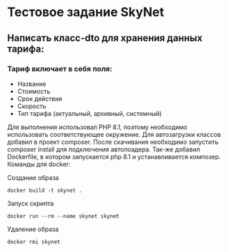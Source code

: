 # Тестовое задание SkyNet

## Написать класс-dto для хранения данных тарифа:

### Тариф включает в себя поля:

- Название
- Стоимость
- Срок действия
- Скорость
- Тип тарифа (актуальный, архивный, системный)

Для выполнения использовал PHP 8.1, поэтому необходимо использовать соответствующее окружение.
Для автозагрузки классов добавил в проект composer. После скачивания необходимо запустить composer install для подключения автолоадера.
Так-же добавил Dockerfile, в котором запускается php 8.1 и устанавливается композер.
Команды для docker:

Создание образа
````
docker build -t skynet .
````

Запуск скрипта
````
docker run --rm --name skynet skynet
````

Удаление образа
```` 
docker rmi skynet
````